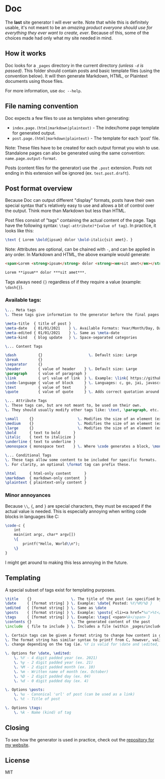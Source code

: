 # Doc

The **last** site generator I will ever write. Note that while this is definitely usable, it's not meant to be an *amazing product everyone should use for everything they ever want to create, ever*. Because of this, some of the choices made had only what my site needed in mind.

## How it works

Doc looks for a `_pages` directory in the current directory *(unless `-d` is passed)*. This folder should contain posts and basic template files (using the convention below). It will then generate Markdown, HTML, or Plaintext documents using those files.

For more information, use `doc --help`.

## File naming convention

Doc expects a few files to use as templates when generating:

- `index.page.(html|markdown|plaintext)` - The index/home page template for generated output.
- `post.page.(html|markdown|plaintext)` - The template for each 'post' file.

Note: These files have to be created for each output format you wish to use. Standalone pages can also be generated using the same convention: `name.page.output-format`.

Posts (content files for the generator) use the `.post` extension. Posts not ending in this extension will be ignored (ex. `test.post.draft`).

## Post format overview

Because Doc can output different "display" formats, posts have their own special syntax that's relatively easy to use and allows a bit of control over the output. Think more than Markdown but less than HTML.

Post files consist of "tags" containing the actual content of the page. Tags have the following syntax: `\tag(-attribute)*{value of tag}`. In practice, it looks like this:

```tex
\text { Lorem \bold{ipsum} dolor \bold-italic{sit amet}. }
```

Note: Attributes are optional, can be chained with `-`, and can be applied in any order. In Markdown and HTML, the above example would generate:

```html
<span>Lorem <strong>ipsum</strong> dolor <strong><em>sit amet</em></strong>.</span>
```

```markdown
Lorem **ipsum** dolor ***sit amet***.
```

Tags always need `{}` regardless of if they require a value (example: `\dash{}`).

### Available tags:

```tex
\... Meta tags
\. These tags give information to the generator before the final pages are created.

\meta-title  { title of post }
\meta-date   { 01/01/2021    } \. Available Formats: Year/Month/Day, Day/Month/Year, Month/Day/Year
\meta-edited { 01/01/2021    } \. Same as \meta-date
\meta-kind   { blog update   } \. Space-separated categories

\... Content Tags

\dash          {}                     \. Default size: Large
\break         {}
\separator     {}
\header        { value of header    } \. Default size: Large
\paragraph     { value of paragraph }
\link          { url value of link  } \. Example: \link{ https://github.com GitHub Homepage }
\code-language { value of block     } \. Languages: c, go, jai, javascript, lua, python
\text          { value of text      }
\quote         { value of quote     } \. Adds correct quotation around its value

\... Attribute Tags
\. These tags can, but are not meant to, be used on their own.
\. They should usually modify other tags like: \text, \paragraph, etc.

\small     {}                    \. Modifies the size of an element (ex. an <h3>) 
\medium    {}                    \. Modifies the size of an element (ex. an <h2>)
\large     {}                    \. Modifies the size of an element (ex. an <h1>)
\bold      { text to bold      }
\italic    { text to italicize }
\underline { text to underline }
\monospace { monospace text    } \. Where \code generates a block, \monospace is inline

\... Conditional Tags
\. These tags allow some content to be included for specific formats.
\. For clarity, an optional \format tag can prefix these.

\html      { html-only content      }
\markdown  { markdown-only content  }
\plaintext { plaintext-only content }
```

### Minor annoyances

Because `\\`, `{`, and `}` are special characters, they must be escaped if the actual value is needed. This is especially annoying when writing code blocks in languages like C:

```tex
\code-c {
    int
    main(int argc, char* argv[])
    \{
        printf("Hello, World\\n");
    \}
}
```

I might get around to making this less annoying in the future.

## Templating

A special subset of tags exist for templating purposes.

```tex
\title    {}                  \. The title of the post (as specified by \meta-title)
\date     { [format string] } \. Example: \date{ Posted: %Y/%M/%D }
\edited   { [format string] } \. Same as \date
\posts    { [format string] } \. Example: \posts{ <li><a href="%u">%t</a></li> }
\tags     { [format string] } \. Example: \tags{ <span>%k</span> }
\contents {}                  \. The generated content of the post
\include  { file to include } \. Includes a file (within _pages/include) directly. Note: the file will not processed

\. Certain tags can be given a format string to change how content is generated.
\. The format string has similar syntax to printf from C, however, valid values
\. change depending on the tag (ie. %Y is valid for \date and \edited, but not \posts).

\. Options for \date, \edited:
    \. %Y - 4 digit padded year (ex. 2021)
    \. %y - 2 digit padded year (ex. 21)
    \. %M - 2 digit padded month (ex. 10)
    \. %m - Written name of month (ex. October)
    \. %D - 2 digit padded day (ex. 04)
    \. %d - 0 digit padded day (ex. 4)

\. Options \posts:
    \. %u - Canonical 'url' of post (can be used as a link)
    \. %t - Title of post

\. Options \tags:
    \. %k - Name (kind) of tag
```

## Closing

To see how the generator is used in practice, check out the [repository for my website](https://github.com/judah-caruso/judah-caruso.github.io).

## License

MIT